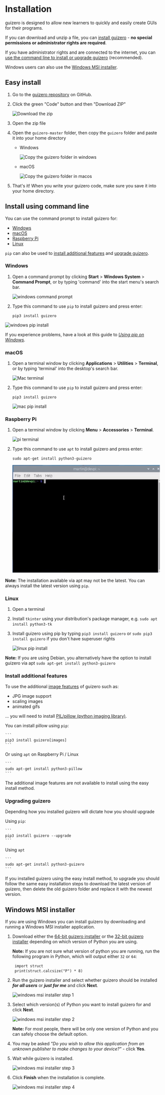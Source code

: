 # Installation

guizero is designed to allow new learners to quickly and easily create GUIs for their programs.

If you can download and unzip a file, you can [install guizero](#easy-install) - **no special permissions or administrator rights are required**.

If you have administrator rights and are connected to the internet, you can [use the command line to install or upgrade guizero](#install-using-command-line) (recommended).

Windows users can also use the [Windows MSI installer](#windows-msi-installer).

## Easy install

1. Go to the [guizero repository](https://github.com/lawsie/guizero) on GitHub.

2. Click the green "Code" button and then "Download ZIP"

    ![Download the zip](images/download-zip-annotated.png)

3. Open the zip file

4. Open the `guizero-master` folder, then copy the `guizero` folder and paste it into your home directory

    + Windows

        ![Copy the guizero folder in windows](images/copy-guizero-annotated.png)

    + macOS

        ![Copy the guizero folder in macos](images/copy-guizero-macos-annotated.png)

5. That's it! When you write your guizero code, make sure you save it into your home directory.

## Install using command line

You can use the command prompt to install guizero for:

+ [Windows](#windows)
+ [macOS](#macos)
+ [Raspberry Pi](#raspberry-pi)
+ [Linux](#linux)

`pip` can also be used to [install additional features](#additional-features-install) and [upgrade guizero](#upgrading).

### Windows

1. Open a command prompt by clicking **Start** > **Windows System** > **Command Prompt**, or by typing 'command' into the start menu's search bar.

    ![windows command prompt](images/windows_command_prompt_app.png)

2. Type this command to use `pip` to install guizero and press enter:

    ```
    pip3 install guizero
    ```

![windows pip install](images/windows_pip_install.gif)

If you experience problems, have a look at this guide to [_Using pip on Windows_](https://projects.raspberrypi.org/en/projects/using-pip-on-windows).

### macOS

1. Open a terminal window by clicking **Applications** > **Utilities** > **Terminal**, or by typing 'terminal' into the desktop's search bar.

    ![Mac terminal](images/mac-terminal.png)

2. Type this command to use `pip` to install guizero and press enter:

    ```
    pip3 install guizero
    ```

    ![mac pip install](images/mac_pip_install.gif)

### Raspberry Pi

1. Open a terminal window by clicking **Menu** > **Accessories** > **Terminal**.

    ![pi terminal](images/pi-terminal.png)

2. Type this command to use `apt` to install guizero and press enter:

    ```
    sudo apt-get install python3-guizero
    ```

    ![run sudo apt-get install python3-guizero](images/pi_apt_install.gif)

**Note:** The installation available via apt may not be the latest. You can always install the latest version using `pip`.

### Linux

1. Open a terminal
2. Install `tkinter` using your distribution's package manager, e.g. `sudo apt install python3-tk`
3. Install guizero using pip by typing `pip3 install guizero` or `sudo pip3 install guizero` if you don't have superuser rights

    ![linux pip install](images/linux_pip_install.gif)

**Note:** If you are using Debian, you alternatively have the option to install guizero via apt
`sudo apt-get install python3-guizero`

### Install additional features

To use the additional [image features](images.md) of guizero such as:

- JPG image support
- scaling images
- animated gifs

... you will need to install [PIL/pillow (python imaging library)](https://pypi.org/project/Pillow/).

You can install pillow using `pip`:

    ```
    pip3 install guizero[images]
    ```

Or using `apt` on Raspberry Pi / Linux

    ```
    sudo apt-get install python3-pillow
    ```

The additional image features are not available to install using the easy install method.

### Upgrading guizero

Depending how you installed guizero will dictate how you should upgrade

Using `pip`:

    ```
    pip3 install guizero --upgrade
    ```

Using `apt`

    ```
    sudo apt-get install python3-guizero
    ```

If you installed guizero using the easy install method, to upgrade you should follow the same easy installation steps to download the latest version of guizero, then delete the old guizero folder and replace it with the newest version.

## Windows MSI installer

If you are using Windows you can install guizero by downloading and running a Windows MSI installer application.

1. Download either the [64-bit guizero installer](https://github.com/lawsie/guizero/releases/latest/download/guizero-1.5.0.amd64.msi) or the [32-bit guizero installer](https://github.com/lawsie/guizero/releases/latest/download/guizero-1.5.0.win32.msi) depending on which version of Python you are using.

    **Note:** If you are not sure what version of python you are running, run the following program in Python, which will output either `32` or `64`:

        import struct
        print(struct.calcsize("P") * 8)

2. Run the guizero installer and select whether guizero should be installed ***for all users*** or ***just for me*** and click **Next**.

    ![windows msi installer step 1](images/windows_msi_1.png)

3. Select which version(s) of Python you want to install guizero for and click **Next**.

    ![windows msi installer step 2](images/windows_msi_2.png)

    **Note:** For most people, there will be only one version of Python and you can safely choose the default option.

4. You may be asked *"Do you wish to allow this application from an unknown publisher to make changes to your device?"* - click **Yes**.

5. Wait while guizero is installed.

    ![windows msi installer step 3](images/windows_msi_3.png)

6. Click **Finish** when the installation is complete.

    ![windows msi installer step 4](images/windows_msi_4.png)
